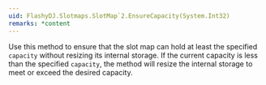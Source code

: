 ```yaml
---
uid: FlashyDJ.Slotmaps.SlotMap`2.EnsureCapacity(System.Int32)
remarks: *content
---
```


Use this method to ensure that the slot map can hold at least the specified <code class="paramref">capacity</code> without resizing its internal storage. If the current capacity is less than the specified <code class="paramref">capacity</code>, the method will resize the internal storage to meet or exceed the desired capacity.